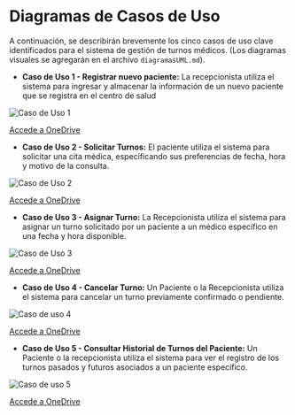 # Diagramas de Casos de Uso

A continuación, se describirán brevemente los cinco casos de uso clave identificados para el sistema de gestión de turnos médicos. (Los diagramas visuales se agregarán en el archivo `diagramasUML.md`).

* **Caso de Uso 1 - Registrar nuevo paciente:**
La recepcionista utiliza el sistema para ingresar y almacenar la información de un nuevo paciente que se registra en el centro de salud

![Caso de Uso 1](/Actividad-n°2/imagenes/dcu1.jpg)

[Accede a OneDrive](https://1drv.ms/i/c/f2bf844ed8279638/EfwwihNlcWxEqFfC3PVzDV4BhkbJOdoOxYn0-NmDiktoOQ?e=bfjPDG)

* **Caso de Uso 2 - Solicitar Turnos:** 
El paciente utiliza el sistema para solicitar una cita médica, especificando sus preferencias de fecha, hora y motivo de la consulta.

![Caso de Uso 2](/Actividad-n°2/imagenes/dcu2.jpg)

[Accede a OneDrive](https://1drv.ms/i/c/f2bf844ed8279638/EaTzaC9QBxpCuZEvBP-O8OABtMKMYAVlIUtKA-TPE9P9Tw?e=DEBgL4)

* **Caso de Uso 3 - Asignar Turno:**
La Recepcionista utiliza el sistema para asignar un turno solicitado por un paciente a un médico específico en una fecha y hora disponible.

![Caso de Uso 3](/Actividad-n°2/imagenes/dcu3.jpg)

[Accede a OneDrive](https://1drv.ms/i/c/f2bf844ed8279638/EWW-NlyfzbNOmnuMzFL1KEQBpYd76jFn8ctN-m2ppCb89g?e=gnbz4m)

* **Caso de Uso 4 - Cancelar Turno:**
Un Paciente o la Recepcionista utiliza el sistema para cancelar un turno previamente confirmado o pendiente.

![Caso de uso 4](/Actividad-n°2/imagenes/dcu4.jpg)

[Accede a OneDrive](https://1drv.ms/i/c/f2bf844ed8279638/ET7cHdWp0qhIruLnER7InnMBcWWzRvdCohAs87_auT_g3g?e=6k1ogx)

* **Caso de Uso 5 - Consultar Historial de Turnos del Paciente:** 
Un Paciente o la recepcionista utiliza el sistema para ver el registro de los turnos pasados y futuros asociados a un paciente específico.

![Caso de uso 5](/Actividad-n°2/imagenes/dcu5.jpg)

[Accede a OneDrive](https://1drv.ms/i/c/f2bf844ed8279638/EV5L1yJswypOv4mMdJFaxNgBfEVNtaWJTNZpfgwRIsLKyA?e=tTJLw2)